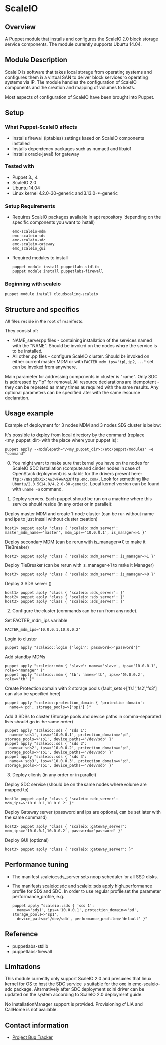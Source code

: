 # ScaleIO

## Overview

A Puppet module that installs and configures the ScaleIO 2.0 block storage service components.  The module currently supports Ubuntu 14.04.

## Module Description

ScaleIO is software that takes local storage from operating systems and configures them in a virtual SAN to deliver block services to operating systems via IP.  The module handles the configuration of ScaleIO components and the creation and mapping of volumes to hosts.

Most aspects of configuration of ScaleIO have been brought into Puppet.

## Setup

### What Puppet-ScaleIO affects

* Installs firewall (iptables) settings based on ScaleIO components installed
* Installs dependency packages such as numactl and libaio1
* Installs oracle-java8 for gateway

### Tested with

* Puppet 3.*, 4.*
* ScaleIO 2.0
* Ubuntu 14.04
* Linux kernel 4.2.0-30-generic and 3.13.0-*-generic

### Setup Requirements

* Requires ScaleIO packages available in apt repository (depending on the specific components you want to install)
  ```
  emc-scaleio-mdm
  emc-scaleio-sds
  emc-scaleio-sdc
  emc-scaleio-gateway
  emc_scaleio_gui
  ```

* Required modules to install
  ```
  puppet module install puppetlabs-stdlib
  puppet module install puppetlabs-firewall
  ```

### Beginning with scaleio
  ```
  puppet module install cloudscaling-scaleio
  ```

## Structure and specifics

All files reside in the root of manifests.

They consist of:

* NAME_server.pp files - containing installation of the services named with the "NAME". Should be invoked on the nodes where the service is to be installed.
* All other .pp files - configure ScaleIO cluster. Should be invoked on either current master MDM or with ``` FACTER_mdm_ips="ip1,ip2,..." ``` set can be invoked from anywhere.

Main parameter for addressing components in cluster is "name". Only SDC is addressed by "ip" for removal.
All resource declarations are idempotent - they can be repeated as many times as required with the same results. Any optional parameters can be specified later with the same resource declaration.

## Usage example

Example of deployment for 3 nodes MDM and 3 nodes SDS cluster is below:

It's possible to deploy from local directory by the command (replace <my_puppet_dir> with the place where your puppet is):
  ```
  puppet apply --modulepath="/<my_puppet_dir>:/etc/puppet/modules" -e "command"
  ```
  
0. You might want to make sure that kernel you have on the nodes for ScaleIO SDC installation (compute and cinder nodes in case of OpenStack deployment) is suitable for the drivers present here: ``` ftp://QNzgdxXix:Aw3wFAwAq3@ftp.emc.com/ ```. Look for something like ``` Ubuntu/2.0.5014.0/4.2.0-30-generic ```. Local kernel version can be found with ``` uname -a ``` command.

1. Deploy servers. Each puppet should be run on a machine where this service should reside (in any order or in parallel):

  Deploy master MDM and create 1-node cluster (can be run without name and ips to just install without cluster creation)
  ```
  host1> puppet apply "class { 'scaleio::mdm_server': master_mdm_name=>'master', mdm_ips=>'10.0.0.1', is_manager=>1 }"
  ```
  Deploy secondary MDM (can be rerun with is_manager=>0 to make it TieBreaker)
  ```
  host2> puppet apply "class { 'scaleio::mdm_server': is_manager=>1 }"
  ```
  Deploy TieBreaker (can be rerun with is_manager=>1 to make it Manager)
  ```
  host3> puppet apply "class { 'scaleio::mdm_server': is_manager=>0 }"
  ```

  Deploy 3 SDS server ()
  ```
  host1> puppet apply "class { 'scaleio::sds_server': }"
  host2> puppet apply "class { 'scaleio::sds_server': }"
  host3> puppet apply "class { 'scaleio::sds_server': }"
  ```

2. Configure the cluster (commands can be run from any node).

  Set FACTER_mdm_ips variable
  ```
  FACTER_mdm_ips='10.0.0.1,10.0.0.2'
  ```

  Login to cluster
  ```
  puppet apply "scaleio::login {'login': password=>'password'}"  
  ```
  
  Add standby MDMs
  ```
  puppet apply "scaleio::mdm { 'slave': name=>'slave', ips=>'10.0.0.1', role=>'manager' }" 
  puppet apply "scaleio::mdm { 'tb': name=>'tb', ips=>'10.0.0.2', role=>'tb' }" 
  ```
  
  Create Protection domain with 2 storage pools (fault_sets=>['fs1','fs2','fs3']  can also be specified here)
  ```
  puppet apply "scaleio::protection_domain { 'protection domain': 
	name=>'pd', storage_pools=>['sp1'] }"
  ```
  
  Add 3 SDSs to cluster (Storage pools and device paths in comma-separated lists should go in the same order)
  ```
  puppet apply "scaleio::sds { 'sds 1':
	name=>'sds1', ips=>'10.0.0.1', protection_domain=>'pd', storage_pools=>'sp1', device_paths=>'/dev/sdb' }"
  puppet apply "scaleio::sds { 'sds 2':
	name=>'sds2', ips=>'10.0.0.2', protection_domain=>'pd', storage_pools=>'sp1', device_paths=>'/dev/sdb' }"
  puppet apply "scaleio::sds { 'sds 3':
	name=>'sds3', ips=>'10.0.0.3', protection_domain=>'pd', storage_pools=>'sp1', device_paths=>'/dev/sdb' }"
  ```
  
3. Deploy clients (in any order or in parallel)

  Deploy SDC service (should be on the same nodes where volume are mapped to)
  ```
  host1> puppet apply "class { 'scaleio::sdc_server': mdm_ips=>'10.0.0.1,10.0.0.2' }"
  ```

  Deploy Gateway server (password and ips are optional, can be set later with the same command)
  ```
  host2> puppet apply "class { 'scaleio::gateway_server': mdm_ips=>'10.0.0.1,10.0.0.2', password=>'password' }"
  ```
  
  Deploy GUI (optional)
  ```
  host3> puppet apply "class { 'scaleio::gateway_server': }"    
  ```

## Performance tuning
* The manifest scaleio::sds_server sets noop scheduler for all SSD disks.
* The manifests scaleio::sdc and scaleio::sds apply high_performance profile for SDS and SDC. In order to use regular profile set the parameter performance_profile, e.g.
  
  ```
  puppet apply "scaleio::sds { 'sds 1':
	name=>'sds1', ips=>'10.0.0.1', protection_domain=>'pd', storage_pools=>'sp1',
	device_paths=>'/dev/sdb', performance_profile=>'default' }"
  ```

## Reference

* puppetlabs-stdlib
* puppetlabs-firewall

## Limitations

This module currently only support ScaleIO 2.0 and presumes that linux kernel for OS to host the SDC service is suitable for the one in emc-scaleio-sdc package.
Alternatively after SDC deployment scini driver can be updated on the system according to ScaleIO 2.0 deployment guide.

No InstallationManager support is provided. Provisioning of LIA and CallHome is not available.

## Contact information

- [Project Bug Tracker](https://github.com/emccode/puppet-scaleio/issues)
